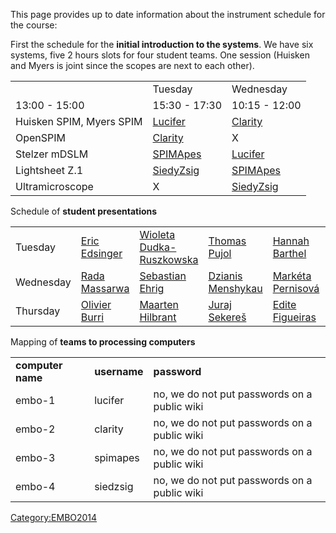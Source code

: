 ---
---
This page provides up to date information about the instrument schedule
for the course:

First the schedule for the **initial introduction to the systems**. We
have six systems, five 2 hours slots for four student teams. One session
(Huisken and Myers is joint since the scopes are next to each other).

|                          |                                        |                                        |
| ------------------------ | -------------------------------------- | -------------------------------------- |
|                          | Tuesday                                | Wednesday                              |
| 13:00 - 15:00            | 15:30 - 17:30                          | 10:15 - 12:00                          |
| Huisken SPIM, Myers SPIM | [Lucifer](Team_Lucifer "wikilink")     | [Clarity](Team_Clarity "wikilink")     |
| OpenSPIM                 | [Clarity](Team_Clarity "wikilink")     | X                                      |
| Stelzer mDSLM            | [SPIMApes](Team_SPIMApes "wikilink")   | [Lucifer](Team_Lucifer "wikilink")     |
| Lightsheet Z.1           | [SiedyZsig](Team_SiedyZsig "wikilink") | [SPIMApes](Team_SPIMApes "wikilink")   |
| Ultramicroscope          | X                                      | [SiedyZsig](Team_SiedyZsig "wikilink") |

Schedule of **student presentations**

|           |                                               |                                                     |                                              |                                               |                                        |                                              |
| --------- | --------------------------------------------- | --------------------------------------------------- | -------------------------------------------- | --------------------------------------------- | -------------------------------------- | -------------------------------------------- |
| Tuesday   | [Eric Edsinger](User:EricEdsinger "wikilink") | [Wioleta Dudka-Ruszkowska](User:Wioleta "wikilink") | [Thomas Pujol](User:Pujol "wikilink")        | [Hannah Barthel](User:Hannah "wikilink")      | [Kei Murata](User:Murata "wikilink")   | [Bruno Vellutini](User:Vellutini "wikilink") |
| Wednesday | [Rada Massarwa](User:Rada "wikilink")         | [Sebastian Ehrig](User:Ehrig "wikilink")            | [Dzianis Menshykau](User:Dzianis "wikilink") | [Markéta Pernisová](User:Pernisov "wikilink") | [Emese Palfi](User:Emese "wikilink")   | [Yong Wang](User:Wang "wikilink")            |
| Thursday  | [Olivier Burri](User:Burri "wikilink")        | [Maarten Hilbrant](User:Maarten "wikilink")         | [Juraj Sekereš](User:Juraj "wikilink")       | [Edite Figueiras](User:Edite "wikilink")      | [Kirti Prakash](User:Kirti "wikilink") |                                              |

Mapping of **teams to processing computers**

|                   |              |                                              |
| ----------------- | ------------ | -------------------------------------------- |
| **computer name** | **username** | **password**                                 |
| embo-1            | lucifer      | no, we do not put passwords on a public wiki |
| embo-2            | clarity      | no, we do not put passwords on a public wiki |
| embo-3            | spimapes     | no, we do not put passwords on a public wiki |
| embo-4            | siedzsig     | no, we do not put passwords on a public wiki |

[Category:EMBO2014](Category:EMBO2014 "wikilink")
